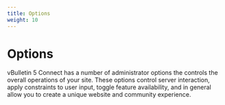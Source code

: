 ```yaml
---
title: Options
weight: 10
---
```


# Options

vBulletin 5 Connect has a number of administrator options the controls the overall operations of your site. These options control server interaction, apply constraints to user input, toggle feature availability, and in general allow you to create a unique website and community experience.